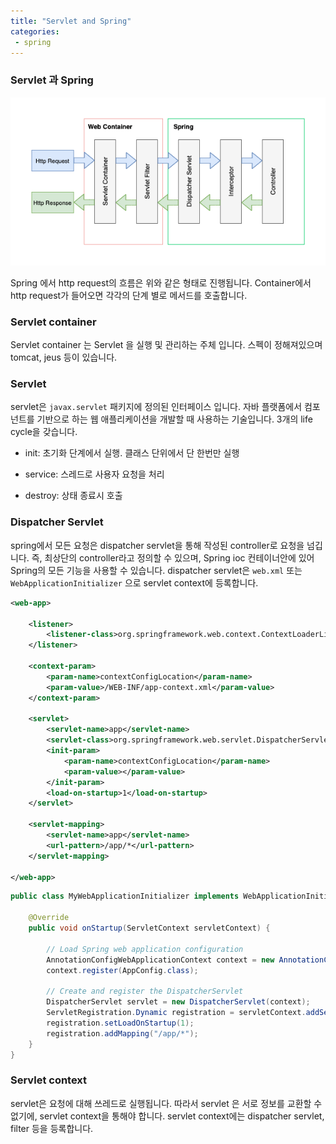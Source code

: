 ```yaml
---
title: "Servlet and Spring"
categories:
 - spring
---
```


### Servlet 과 Spring

![http request in spring](../../images/http-request-flow.png)

Spring 에서 http request의 흐름은 위와 같은 형태로 진행됩니다. Container에서 http request가 들어오면 각각의 단계 별로 메서드를 호출합니다. 

### Servlet container
Servlet container 는 Servlet 을 실행 및 관리하는 주체 입니다. 스펙이 정해져있으며 tomcat, jeus 등이 있습니다.

### Servlet 
servlet은 `javax.servlet` 패키지에 정의된 인터페이스 입니다. 자바 플랫폼에서 컴포넌트를 기반으로 하는 웹 애플리케이션을 개발할 때 사용하는 기술입니다. 3개의 life cycle을 갖습니다.
- init: 초기화 단계에서 실행. 클래스 단위에서 단 한번만 실행

- service: 스레드로 사용자 요청을 처리

- destroy: 상태 종료시 호출

### Dispatcher Servlet
spring에서 모든 요청은 dispatcher servlet을 통해 작성된 controller로 요청을 넘깁니다. 즉, 최상단의 controller라고 정의할 수 있으며, Spring ioc 컨테이너안에 있어 Spring의 모든 기능을 사용할 수 있습니다. dispatcher servlet은 `web.xml` 또는 `WebApplicationInitializer` 으로 servlet context에 등록합니다.

```xml
<web-app>

    <listener>
        <listener-class>org.springframework.web.context.ContextLoaderListener</listener-class>
    </listener>

    <context-param>
        <param-name>contextConfigLocation</param-name>
        <param-value>/WEB-INF/app-context.xml</param-value>
    </context-param>

    <servlet>
        <servlet-name>app</servlet-name>
        <servlet-class>org.springframework.web.servlet.DispatcherServlet</servlet-class>
        <init-param>
            <param-name>contextConfigLocation</param-name>
            <param-value></param-value>
        </init-param>
        <load-on-startup>1</load-on-startup>
    </servlet>

    <servlet-mapping>
        <servlet-name>app</servlet-name>
        <url-pattern>/app/*</url-pattern>
    </servlet-mapping>

</web-app>
```

```java
public class MyWebApplicationInitializer implements WebApplicationInitializer {

    @Override
    public void onStartup(ServletContext servletContext) {

        // Load Spring web application configuration
        AnnotationConfigWebApplicationContext context = new AnnotationConfigWebApplicationContext();
        context.register(AppConfig.class);

        // Create and register the DispatcherServlet
        DispatcherServlet servlet = new DispatcherServlet(context);
        ServletRegistration.Dynamic registration = servletContext.addServlet("app", servlet);
        registration.setLoadOnStartup(1);
        registration.addMapping("/app/*");
    }
}
```

### Servlet context

servlet은 요청에 대해 쓰레드로 실행됩니다. 따라서 servlet 은 서로 정보를 교환할 수 없기에, servlet context을 통해야 합니다. servlet context에는 dispatcher servlet, filter 등을 등록합니다.
